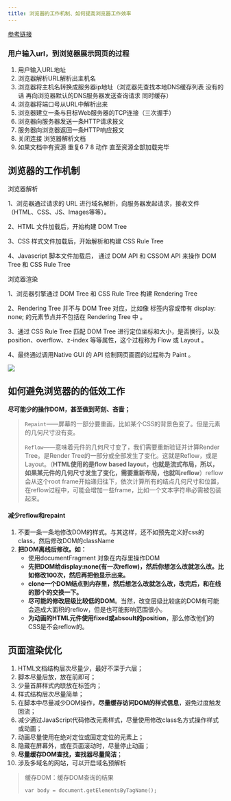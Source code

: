 ```yaml
---
title: 浏览器的工作机制、如何提高浏览器工作效率
---
```




[参考链接](https://segmentfault.com/a/1190000010298038)

### 用户输入url，到浏览器展示网页的过程

1. 用户输入URL地址
2. 浏览器解析URL解析出主机名
3. 浏览器将主机名转换成服务器ip地址（浏览器先查找本地DNS缓存列表 没有的话 再向浏览器默认的DNS服务器发送查询请求 同时缓存）
4. 浏览器将端口号从URL中解析出来
5. 浏览器建立一条与目标Web服务器的TCP连接（三次握手）
6. 浏览器向服务器发送一条HTTP请求报文
7. 服务器向浏览器返回一条HTTP响应报文
8. 关闭连接 浏览器解析文档
9. 如果文档中有资源 重复6 7 8 动作 直至资源全部加载完毕





## 浏览器的工作机制

浏览器解析  

1、浏览器通过请求的 URL 进行域名解析，向服务器发起请求，接收文件（HTML、CSS、JS、Images等等）。

2、HTML 文件加载后，开始构建 DOM Tree

3、CSS 样式文件加载后，开始解析和构建 CSS Rule Tree

4、Javascript 脚本文件加载后， 通过 DOM API 和 CSSOM API 来操作 DOM Tree 和 CSS Rule Tree



浏览器渲染  

1、浏览器引擎通过 DOM Tree 和 CSS Rule Tree 构建 Rendering Tree

2、Rendering Tree 并不与 DOM Tree 对应，比如像 <head> 标签内容或带有 display: none; 的元素节点并不包括在 Rendering Tree 中 。

3、通过 CSS Rule Tree 匹配 DOM Tree 进行定位坐标和大小，是否换行，以及 position、overflow、z-index 等等属性，这个过程称为 Flow 或 Layout 。

4、最终通过调用Native GUI 的 API 绘制网页画面的过程称为 Paint 。

![](https://upload-images.jianshu.io/upload_images/8133-7a8a0afcd59349d1.png?imageMogr2/auto-orient/strip%7CimageView2/2/w/630)













## 如何避免浏览器的的低效工作

**尽可能少的操作DOM，甚至做到苛刻、吝啬；**

> `Repaint`——屏幕的一部分要重画，比如某个CSS的背景色变了。但是元素的几何尺寸没有变。
>
> `Reflow`——意味着元件的几何尺寸变了，我们需要重新验证并计算Render Tree。是Render Tree的一部分或全部发生了变化。这就是Reflow，或是Layout。（**HTML使用的是flow based layout，也就是流式布局，所以，如果某元件的几何尺寸发生了变化，需要重新布局，也就叫reflow**）reflow 会从<html>这个root frame开始递归往下，依次计算所有的结点几何尺寸和位置，在reflow过程中，可能会增加一些frame，比如一个文本字符串必需被包装起来。

#### 减少reflow和repaint

1. 不要一条一条地修改DOM的样式。与其这样，还不如预先定义好css的class，然后修改DOM的className
2. **把DOM离线后修改。如：**
   - 使用documentFragment 对象在内存里操作DOM
   - **先把DOM给display:none(有一次reflow)，然后你想怎么改就怎么改。比如修改100次，然后再把他显示出来。**
   - **clone一个DOM结点到内存里，然后想怎么改就怎么改，改完后，和在线的那个的交换一下。**
   - **尽可能的修改层级比较低的DOM**。当然，改变层级比较底的DOM有可能会造成大面积的reflow，但是也可能影响范围很小。
   - **为动画的HTML元件使用fixed或absoult的position**，那么修改他们的CSS是不会reflow的。



## 页面渲染优化

1. HTML文档结构层次尽量少，最好不深于六层；
2. 脚本尽量后放，放在前即可；
3. 少量首屏样式内联放在标签内；
4. 样式结构层次尽量简单；
5. 在脚本中尽量减少DOM操作，**尽量缓存访问DOM的样式信息**，避免过度触发回流；
6. 减少通过JavaScript代码修改元素样式，尽量使用修改class名方式操作样式或动画；
7. 动画尽量使用在绝对定位或固定定位的元素上；
8. 隐藏在屏幕外，或在页面滚动时，尽量停止动画；
9. **尽量缓存DOM查找，查找器尽量简洁**；
10. 涉及多域名的网站，可以开启域名预解析

> 缓存DOM：缓存DOM查询的结果
>
> ```
> var body = document.getElementsByTagName();
> ```
>
> 